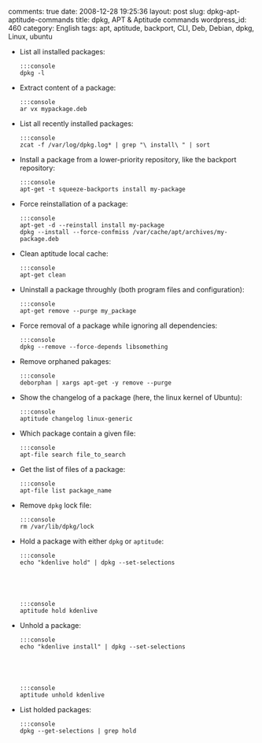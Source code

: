 comments: true
date: 2008-12-28 19:25:36
layout: post
slug: dpkg-apt-aptitude-commands
title: dpkg, APT & Aptitude commands
wordpress_id: 460
category: English
tags: apt, aptitude, backport, CLI, Deb, Debian, dpkg, Linux, ubuntu




  * List all installed packages:


        :::console
        dpkg -l







  * Extract content of a package:


        :::console
        ar vx mypackage.deb







  * List all recently installed packages:


        :::console
        zcat -f /var/log/dpkg.log* | grep "\ install\ " | sort







  * Install a package from a lower-priority repository, like the backport repository:


        :::console
        apt-get -t squeeze-backports install my-package







  * Force reinstallation of a package:


        :::console
        apt-get -d --reinstall install my-package
        dpkg --install --force-confmiss /var/cache/apt/archives/my-package.deb







  * Clean aptitude local cache:


        :::console
        apt-get clean







  * Uninstall a package throughly (both program files and configuration):


        :::console
        apt-get remove --purge my_package







  * Force removal of a package while ignoring all dependencies:


        :::console
        dpkg --remove --force-depends libsomething







  * Remove orphaned pakages:


        :::console
        deborphan | xargs apt-get -y remove --purge







  * Show the changelog of a package (here, the linux kernel of Ubuntu):


        :::console
        aptitude changelog linux-generic







  * Which package contain a given file:


        :::console
        apt-file search file_to_search







  * Get the list of files of a package:


        :::console
        apt-file list package_name







  * Remove `dpkg` lock file:


        :::console
        rm /var/lib/dpkg/lock







  * Hold a package with either `dpkg` or `aptitude`:


        :::console
        echo "kdenlive hold" | dpkg --set-selections





        :::console
        aptitude hold kdenlive







  * Unhold a package:


        :::console
        echo "kdenlive install" | dpkg --set-selections





        :::console
        aptitude unhold kdenlive







  * List holded packages:


        :::console
        dpkg --get-selections | grep hold







